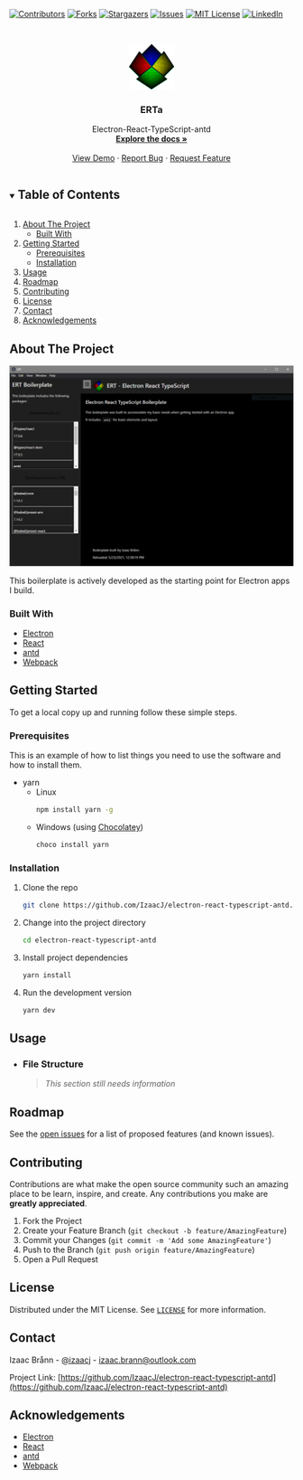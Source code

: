 <!--
*** Thanks for checking out the Best-README-Template. If you have a suggestion
*** that would make this better, please fork the repo and create a pull request
*** or simply open an issue with the tag "enhancement".
*** Thanks again! Now go create something AMAZING! :D
***
***
***
*** To avoid retyping too much info. Do a search and replace for the following:
*** IzaacJ, electron-react-typescript-antd, izaacj, izaac.brann@outlook.com, ERTa, Electron-React-TypeScript-antd
-->



<!-- PROJECT SHIELDS -->
<!--
*** I'm using markdown "reference style" links for readability.
*** Reference links are enclosed in brackets [ ] instead of parentheses ( ).
*** See the bottom of this document for the declaration of the reference variables
*** for contributors-url, forks-url, etc. This is an optional, concise syntax you may use.
*** https://www.markdownguide.org/basic-syntax/#reference-style-links
-->
[![Contributors][contributors-shield]][contributors-url]
[![Forks][forks-shield]][forks-url]
[![Stargazers][stars-shield]][stars-url]
[![Issues][issues-shield]][issues-url]
[![MIT License][license-shield]][license-url]
[![LinkedIn][linkedin-shield]][linkedin-url]



<!-- PROJECT LOGO -->
<br />
<p align="center">
  <a href="https://github.com/IzaacJ/electron-react-typescript-antd">
    <img src="images/logo.png" alt="Logo" width="80" height="80">
  </a>

  <h3 align="center">ERTa</h3>

  <p align="center">
    Electron-React-TypeScript-antd
    <br />
    <a href="https://github.com/IzaacJ/electron-react-typescript-antd"><strong>Explore the docs »</strong></a>
    <br />
    <br />
    <a href="https://github.com/IzaacJ/electron-react-typescript-antd">View Demo</a>
    ·
    <a href="https://github.com/IzaacJ/electron-react-typescript-antd/issues">Report Bug</a>
    ·
    <a href="https://github.com/IzaacJ/electron-react-typescript-antd/issues">Request Feature</a>
  </p>
</p>



<!-- TABLE OF CONTENTS -->
<details open="open">
  <summary><h2 style="display: inline-block">Table of Contents</h2></summary>
  <ol>
    <li>
      <a href="#about-the-project">About The Project</a>
      <ul>
        <li><a href="#built-with">Built With</a></li>
      </ul>
    </li>
    <li>
      <a href="#getting-started">Getting Started</a>
      <ul>
        <li><a href="#prerequisites">Prerequisites</a></li>
        <li><a href="#installation">Installation</a></li>
      </ul>
    </li>
    <li><a href="#usage">Usage</a></li>
    <li><a href="#roadmap">Roadmap</a></li>
    <li><a href="#contributing">Contributing</a></li>
    <li><a href="#license">License</a></li>
    <li><a href="#contact">Contact</a></li>
    <li><a href="#acknowledgements">Acknowledgements</a></li>
  </ol>
</details>



<!-- ABOUT THE PROJECT -->
## About The Project

[![Product Name Screen Shot][product-screenshot]](https://github.com/IzaacJ/electron-react-typescript-antd)

This boilerplate is actively developed as the starting point for Electron apps I build.


### Built With

* [Electron](https://electronjs.org)
* [React](https://reactjs.org)
* [antd](https://ant.design)
* [Webpack](https://webpack.js.org)



<!-- GETTING STARTED -->
## Getting Started

To get a local copy up and running follow these simple steps.

### Prerequisites

This is an example of how to list things you need to use the software and how to install them.
* yarn
  * Linux
    ```sh
    npm install yarn -g
    ```
  * Windows (using [Chocolatey](https://chocolatey.org/install#individual))
    ```ps
    choco install yarn
    ```

### Installation

1. Clone the repo
   ```sh
   git clone https://github.com/IzaacJ/electron-react-typescript-antd.git
   ```
1. Change into the project directory
   ```sh
   cd electron-react-typescript-antd
   ```
1. Install project dependencies
   ```sh
   yarn install
   ```
1. Run the development version
   ```sh
   yarn dev
   ```


<!-- USAGE EXAMPLES -->
## Usage

* ### File Structure
  > *This section still needs information*


<!-- ROADMAP -->
## Roadmap

See the [open issues](https://github.com/IzaacJ/electron-react-typescript-antd/issues) for a list of proposed features (and known issues).



<!-- CONTRIBUTING -->
## Contributing

Contributions are what make the open source community such an amazing place to be learn, inspire, and create. Any contributions you make are **greatly appreciated**.

1. Fork the Project
2. Create your Feature Branch (`git checkout -b feature/AmazingFeature`)
3. Commit your Changes (`git commit -m 'Add some AmazingFeature'`)
4. Push to the Branch (`git push origin feature/AmazingFeature`)
5. Open a Pull Request



<!-- LICENSE -->
## License

Distributed under the MIT License. See [`LICENSE`][license-url] for more information.



<!-- CONTACT -->
## Contact

Izaac Brånn - [@izaacj](https://twitter.com/izaacj) - izaac.brann@outlook.com

Project Link: [https://github.com/IzaacJ/electron-react-typescript-antd](https://github.com/IzaacJ/electron-react-typescript-antd)



<!-- ACKNOWLEDGEMENTS -->
## Acknowledgements

* [Electron](https://electronjs.org)
* [React](https://reactjs.org)
* [antd](https://ant.design)
* [Webpack](https://webpack.js.org)





<!-- MARKDOWN LINKS & IMAGES -->
<!-- https://www.markdownguide.org/basic-syntax/#reference-style-links -->
[contributors-shield]: https://img.shields.io/github/contributors/IzaacJ/repo.svg?style=for-the-badge
[contributors-url]: https://github.com/IzaacJ/repo/graphs/contributors
[forks-shield]: https://img.shields.io/github/forks/IzaacJ/repo.svg?style=for-the-badge
[forks-url]: https://github.com/IzaacJ/repo/network/members
[stars-shield]: https://img.shields.io/github/stars/IzaacJ/repo.svg?style=for-the-badge
[stars-url]: https://github.com/IzaacJ/repo/stargazers
[issues-shield]: https://img.shields.io/github/issues/IzaacJ/repo.svg?style=for-the-badge
[issues-url]: https://github.com/IzaacJ/repo/issues
[license-shield]: https://img.shields.io/github/license/IzaacJ/repo.svg?style=for-the-badge
[license-url]: https://github.com/IzaacJ/repo/blob/main/LICENSE.md
[linkedin-shield]: https://img.shields.io/badge/-LinkedIn-black.svg?style=for-the-badge&logo=linkedin&colorB=555
[linkedin-url]: https://linkedin.com/in/izaacbrann
[product-screenshot]: images/screenshot.png
